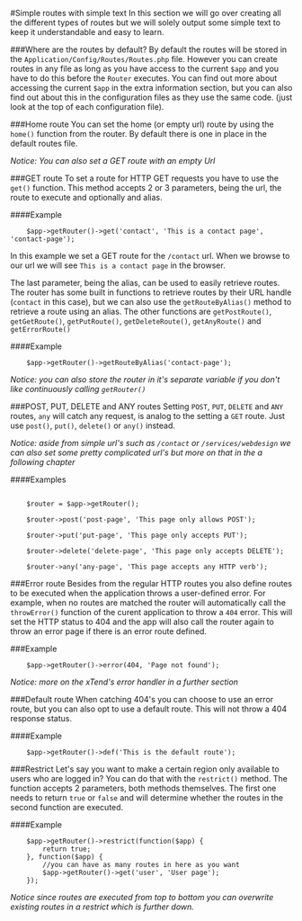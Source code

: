 #Simple routes with simple text
In this section we will go over creating all the different types of routes but we will solely output some simple text to keep it understandable and easy to learn.

###Where are the routes by default?
By default the routes will be stored in the `Application/Config/Routes/Routes.php` file. However you can create routes in any file as long as you have access to the current `$app` and you have to do this before the `Router` executes. You can find out more about accessing the current `$app` in the extra information section, but you can also find out about this in the configuration files as they use the same code. (just look at the top of each configuration file).

###Home route
You can set the home (or empty url) route by using the `home()` function from the router. By default there is one in place in the default routes file.

*Notice: You can also set a GET route with an empty Url*

###GET route
To set a route for HTTP GET requests you have to use the `get()` function. This method accepts 2 or 3 parameters, being the url, the route to execute and optionally and alias.

####Example
```
    $app->getRouter()->get('contact', 'This is a contact page', 'contact-page');
```

In this example we set a GET route for the `/contact` url. When we browse to our url we will see `This is a contact page` in the browser.

The last parameter, being the alias, can be used to easily retrieve routes. The router has some built in functions to retrieve routes by their URL handle (`contact` in this case), but we can also use the `getRouteByAlias()` method to retrieve a route using an alias. The other functions are `getPostRoute()`, `getGetRoute()`, `getPutRoute()`, `getDeleteRoute()`, `getAnyRoute()` and `getErrorRoute()`

####Example
```
    $app->getRouter()->getRouteByAlias('contact-page');
```

*Notice: you can also store the router in it's separate variable if you don't like continuously calling `getRouter()`*

###POST, PUT, DELETE and ANY routes
Setting `POST`, `PUT`, `DELETE` and `ANY` routes, `any` will catch any request, is analog to the setting a `GET` route. Just use `post()`, `put()`, `delete()` or `any()` instead.

*Notice: aside from simple url's such as `/contact` or `/services/webdesign` we can also set some pretty complicated url's but more on that in the a following chapter*

####Examples

```

    $router = $app->getRouter();

    $router->post('post-page', 'This page only allows POST');

    $router->put('put-page', 'This page only accepts PUT');

    $router->delete('delete-page', 'This page only accepts DELETE');

    $router->any('any-page', 'This page accepts any HTTP verb');

```

###Error route
Besides from the regular HTTP routes you also define routes to be executed when the application throws a user-defined error. For example, when no routes are matched the router will automatically call the `throwError()` function of the curent application to throw a `404` error. This will set the HTTP status to 404 and the app will also call the router again to throw an error page if there is an error route defined.

###Example

```
    $app->getRouter()->error(404, 'Page not found');
```

*Notice: more on the xTend's error handler in a further section*

###Default route
When catching 404's you can choose to use an error route, but you can also opt to use a default route. This will not throw a 404 response status.

####Example

```
    $app->getRouter()->def('This is the default route');
```

###Restrict
Let's say you want to make a certain region only available to users who are logged in?
You can do that with the `restrict()` method. The function accepts 2 parameters, both
methods themselves. The first one needs to return `true` or `false` and will determine
whether the routes in the second function are executed.

####Example

```
    $app->getRouter()->restrict(function($app) {
        return true;
    }, function($app) {
        //you can have as many routes in here as you want
        $app->getRouter()->get('user', 'User page');
    });
```

*Notice since routes are executed from top to bottom you can overwrite existing routes in a restrict which is further down.*

